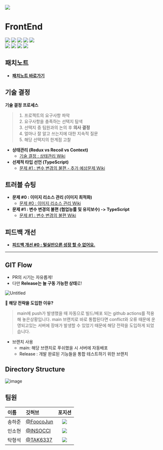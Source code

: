 [![](https://lh6.googleusercontent.com/tAc1AUaOr_vvrct-cxED6ouKPWsEj1wWhR-u45Gc4MbDreZAguikZqpLQDbenLlHOGpcseSwPP3heE0YzrZQlcojP6yE2h45i-iCjMT3ub7Z5ZSDMw5ytqM7xvBT_b33yw=w4996)](https://docs.google.com/forms/d/e/1FAIpQLScJdPn8S2gt6h3kHaHvV2mC-g9kR017yAT2kzWKLcVyQgaCPA/viewform)

# FrontEnd
![](https://img.shields.io/badge/Visual%20Studio%20Code-007ACC.svg?&style=for-the-badge&logo=Visual%20Studio%20Code&logoColor=white)
![](https://img.shields.io/badge/React-61DAFB.svg?&style=for-the-badge&logo=React&logoColor=white)
![](https://img.shields.io/badge/TypeScript-3178C6.svg?&style=for-the-badge&logo=TypeScript&logoColor=white)
![](https://img.shields.io/badge/Amazon%20S3-569A31?style=for-the-badge&logo=Amazon%20S3&logoColor=white)
![](https://img.shields.io/badge/GitHub%20Actions-2088FF.svg?&style=for-the-badge&logo=GitHub%20Actions&logoColor=white)<br/>
![](https://img.shields.io/badge/Redux-764ABC.svg?&style=for-the-badge&logo=Redux&logoColor=white)
![](https://img.shields.io/badge/Axios-5A29E4.svg?&style=for-the-badge&logo=Axios&logoColor=white)
![](https://img.shields.io/badge/styled%20components-DB7093.svg?&style=for-the-badge&logo=styled%20components&logoColor=white)
![](https://img.shields.io/badge/Burger%20King-D62300.svg?&style=for-the-badge&logo=Burger%20King&logoColor=white)

## 패치노트
- [**패치노트 바로가기**](https://github.com/finalproject-hanghae/DontBeWeak-FE/wiki/%ED%8C%A8%EC%B9%98%EB%85%B8%ED%8A%B8-:-%EC%95%BD%ED%95%B4%EC%A7%80%EC%A7%80%EB%A7%88)

## 기술 결정
**기술 결정 프로세스**<br/>

> 1. 프로젝트의 요구사항 파악
> 2. 요구사항을 충족하는 선택지 탐색
> 3. 선택지 중 팀원과의 논의 후 **의사 결정**
> 4. 얼마나 잘 알고 쓰는지에 대한 지속적 질문<br/>
> 5. 해당 선택지의 한계점 고찰

- **상태관리 (Redux vs Recoil vs Context)**
  - [기술 결정 : 상태관리 Wiki](https://github.com/finalproject-hanghae/DontBeWeak-FE/wiki/%EA%B8%B0%EC%88%A0-%EA%B2%B0%EC%A0%95-%230-:-%EC%83%81%ED%83%9C%EA%B4%80%EB%A6%AC)
- **선제적 타입 선언 (TypeScript)**
  - [문제 #1 : 변수 변경의 불편 - 추가 예상문제 Wiki](https://github.com/finalproject-hanghae/DontBeWeak-FE/wiki/%EB%AC%B8%EC%A0%9C-%231-:-%EB%B3%80%EC%88%98-%EB%B3%80%EA%B2%BD%EC%9D%98-%EB%B6%88%ED%8E%B8#%EC%B6%94%EA%B0%80-%EC%98%88%EC%83%81-%EB%AC%B8%EC%A0%9C)

## 트러블 슈팅
- **문제 #0 : 이미지 리소스 관리 (이미지 최적화)**
  - [문제 #0 : 이미지 리소스 관리 Wiki](https://github.com/finalproject-hanghae/DontBeWeak-FE/wiki/%EB%AC%B8%EC%A0%9C-%230-:-%EC%9D%B4%EB%AF%B8%EC%A7%80-%EB%A6%AC%EC%86%8C%EC%8A%A4-%EA%B4%80%EB%A6%AC)
- **문제 #1 : 변수 변경의 불편 (협업능률 및 유지보수) -> TypeScript**
  - [문제 #1 : 변수 변경의 불편 Wiki](https://github.com/finalproject-hanghae/DontBeWeak-FE/wiki/%EB%AC%B8%EC%A0%9C-%231-:-%EB%B3%80%EC%88%98-%EB%B3%80%EA%B2%BD%EC%9D%98-%EB%B6%88%ED%8E%B8)
  
## 피드백 개선
- [**피드백 개선 #0 : 털실만으론 성장 할 수 없어요.**](https://github.com/finalproject-hanghae/DontBeWeak-FE/wiki/%ED%94%BC%EB%93%9C%EB%B0%B1-%EA%B0%9C%EC%84%A0-%230-:-%ED%84%B8%EC%8B%A4%EB%A7%8C%EC%9C%BC%EB%A1%A0-%EC%84%B1%EC%9E%A5-%ED%95%A0-%EC%88%98-%EC%97%86%EC%96%B4%EC%9A%94.)

---

## GIT Flow

- PR의 시기는 자유롭게!
- 다만 **Release는 늘 구동 가능한 상태**로!

![Untitled](https://www.notion.so/image/https%3A%2F%2Fs3-us-west-2.amazonaws.com%2Fsecure.notion-static.com%2Fba430953-3405-43e5-ac07-bbb32d32c95d%2FUntitled.png?table=block&id=58f98201-d230-4ecb-aab2-b0ac87477145&spaceId=1be52488-8341-41f7-9e7a-1ca0cb106a74&width=2000&userId=fe00f85b-4d3a-4f47-b7b3-438729231f22&cache=v2)


**📌 해당 전략을 도입한 이유?**
> main에 push가 발생했을 때 자동으로 빌드/배포 되는 github actions를 적용해 놓은상황입니다.
> main 브랜치로 바로 통합된다면 conflict와 오류 때문에 운영되고있는 서버에 장애가 발생할 수 있었기 때문에 해당 전략을 도입하게 되었습니다.

- 브랜치 사용
    - main: 해당 브랜치로 푸쉬했을 시 서버에 자동배포
    - Release : 개발 완료된 기능들을 통합 테스트하기 위한 브랜치
    

## Directory Structure

![image](https://user-images.githubusercontent.com/85068289/189492252-dc2e2947-bcc9-4524-a258-07d50ebdd31e.png)

## 팀원
| 이름  | 깃허브 | 포지션 |
|:----------|:----------|:----------:|
| 송하준 | [@FoocoJun](https://github.com/FoocoJun) |![](https://img.shields.io/badge/-FE-blue)|
| 인소현 | [@INSOCCI](https://github.com/INSOCCI) |![](https://img.shields.io/badge/-FE-blue)|
| 탁형석 | [@TAK6337](https://github.com/TAK6337) |![](https://img.shields.io/badge/-FE-blue)|
